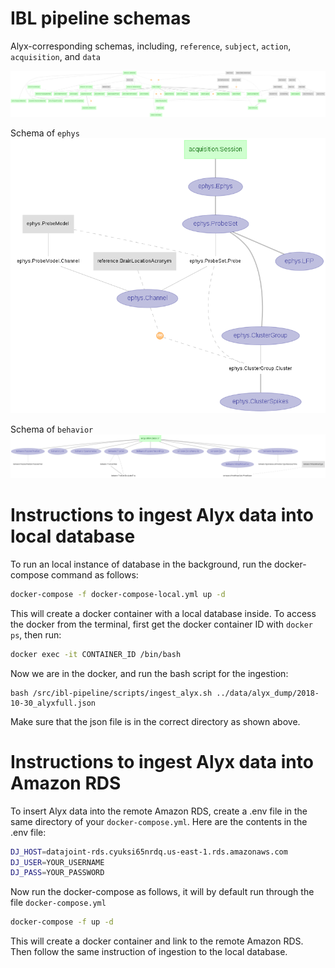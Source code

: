 # IBL pipeline schemas

Alyx-corresponding schemas, including, `reference`, `subject`, `action`, `acquisition`, and `data`

![Alyx_corresponding erd](images/alyx_erd.png)

Schema of `ephys`
![Ephys erd](images/ephys_erd.png)

Schema of `behavior`
![Behavior erd](images/behavior_erd.png)



# Instructions to ingest Alyx data into local database

To run an local instance of database in the background, run the docker-compose command as follows:

```bash
docker-compose -f docker-compose-local.yml up -d
```

This will create a docker container with a local database inside. To access the docker from the terminal, first get the docker container ID with `docker ps`, then run:

```bash
docker exec -it CONTAINER_ID /bin/bash
```

Now we are in the docker, and run the bash script for the ingestion:

```
bash /src/ibl-pipeline/scripts/ingest_alyx.sh ../data/alyx_dump/2018-10-30_alyxfull.json
```

Make sure that the json file is in the correct directory as shown above.

# 

# Instructions to ingest Alyx data into Amazon RDS

To insert Alyx data into the remote Amazon RDS, create a .env file in the same directory of your `docker-compose.yml`. Here are the contents in the .env file:

```bash
DJ_HOST=datajoint-rds.cyuksi65nrdq.us-east-1.rds.amazonaws.com
DJ_USER=YOUR_USERNAME
DJ_PASS=YOUR_PASSWORD
```

Now run the docker-compose as follows, it will by default run through the file `docker-compose.yml`

```bash
docker-compose -f up -d
```

This will create a docker container and link to the remote Amazon RDS. Then follow the same instruction of ingestion to the local database.